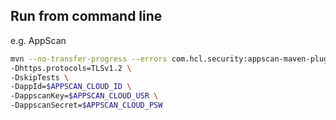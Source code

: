 ## Run from command line

e.g. AppScan

```bash
mvn --no-transfer-progress --errors com.hcl.security:appscan-maven-plugin:analyze \
-Dhttps.protocols=TLSv1.2 \
-DskipTests \
-DappId=$APPSCAN_CLOUD_ID \
-DappscanKey=$APPSCAN_CLOUD_USR \
-DappscanSecret=$APPSCAN_CLOUD_PSW
```
